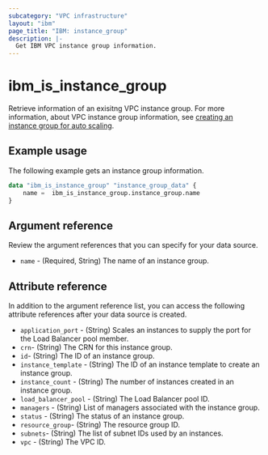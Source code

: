 ```yaml
---
subcategory: "VPC infrastructure"
layout: "ibm"
page_title: "IBM: instance_group"
description: |-
  Get IBM VPC instance group information.
---
```


# ibm_is_instance_group
Retrieve information of an exisitng VPC instance group. For more information, about VPC instance group information, see [creating an instance group for auto scaling](https://cloud.ibm.com/docs/vpc?topic=vpc-creating-auto-scale-instance-group).

## Example usage
The following example gets an instance group information.

```terraform
data "ibm_is_instance_group" "instance_group_data" {
	name =  ibm_is_instance_group.instance_group.name
}

```

## Argument reference
Review the argument references that you can specify for your data source. 

- `name` - (Required, String) The name of an instance group.

## Attribute reference
In addition to the argument reference list, you can access the following attribute references after your data source is created. 

- `application_port` - (String) Scales an instances to supply the port for the Load Balancer pool member.
- `crn`- (String) The CRN for this instance group.
- `id`- (String) The ID of an instance group.
- `instance_template` -  (String) The ID of an instance template to create an instance group.
- `instance_count` - (String) The number of instances created in an instance group.
- `load_balancer_pool` - (String) The Load Balancer pool ID.
- `managers` - (String) List of managers associated with the instance group.
- `status` - (String) The status of an instance group.
- `resource_group`-  (String) The resource group ID.
- `subnets`-  (String) The list of subnet IDs used by an instances.
- `vpc` - (String) The VPC ID.

